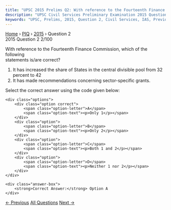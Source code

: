 ```yaml
---
title: "UPSC 2015 Prelims Q2: With reference to the Fourteenth Finance Commission, which o..."
description: "UPSC Civil Services Preliminary Examination 2015 Question 2 with options and answer"
keywords: "UPSC, Prelims, 2015, Question 2, Civil Services, IAS, Previous Year Questions"
---
```


<nav class="breadcrumb">
    <a href="../../">Home</a>
    <span>›</span>
    <a href="../">PIQ</a>
    <span>›</span>
    <a href="./">2015</a>
    <span>›</span>
    <span>Question 2</span>
</nav>

<div class="question-header">
    <div class="question-meta">
        <span class="year-badge">2015</span>
        <span class="question-number">Question 2</span>
        <span class="progress">2/100</span>
    </div>
    <div class="progress-bar">
        <div class="progress-fill" style="width: 2.0%"></div>
    </div>
</div>

<div class="question-content">
    <div class="question-text">
        <p>With reference to the Fourteenth Finance Commission, which of the following<br />
statements is/are correct?</p>
<ol>
<li>It has increased the share of States in the central divisible pool from 32 percent to 42 </li>
<li>It has made recommendations concerning sector-specific grants.</li>
</ol>
<p>Select the correct answer using the code given below:</p>
    </div>
    
    <div class="options">
        <div class="option correct">
            <span class="option-letter">A</span>
            <span class="option-text"><p>Only 1</p></span>
        </div>
        <div class="option">
            <span class="option-letter">B</span>
            <span class="option-text"><p>Only 2</p></span>
        </div>
        <div class="option">
            <span class="option-letter">C</span>
            <span class="option-text"><p>Both 1 and 2</p></span>
        </div>
        <div class="option">
            <span class="option-letter">D</span>
            <span class="option-text"><p>Neither 1 nor 2</p></span>
        </div>
    </div>

    <div class="answer-box">
        <strong>Correct Answer:</strong> Option A
    </div>
</div>

<div class="question-nav">
    <a href="../q001-pradhan-mantri-jan-dhan-yojna-has-been-launched-fo/" class="nav-btn prev">← Previous</a>
    <a href="../" class="nav-btn center">All Questions</a>
    <a href="../q003-the-fortaleza-declaration-recently-in-the-news-is/" class="nav-btn next">Next →</a>
</div>
